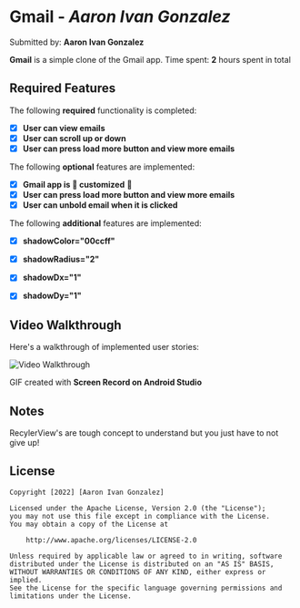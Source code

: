 # Gmail - *Aaron Ivan Gonzalez*

Submitted by: **Aaron Ivan Gonzalez**

**Gmail** is a simple clone of the Gmail app.
Time spent: **2** hours spent in total

## Required Features

The following **required** functionality is completed:

- [x] **User can view emails**
- [x] **User can scroll up or down**
- [x] **User can press load more button and view more emails**

The following **optional** features are implemented:

- [x] **Gmail app is 🎨 customized** 🎨
- [x] **User can press load more button and view more emails**
- [x] **User can unbold email when it is clicked**

The following **additional** features are implemented:

* [x] **shadowColor="00ccff"**
* [x] **shadowRadius="2"**
* [x] **shadowDx="1"**
* [x] **shadowDy="1"**


## Video Walkthrough

Here's a walkthrough of implemented user stories:

<img src='walkthrough.gif' title='Video Walkthrough' width='' alt='Video Walkthrough' />

<!-- Replace this with whatever GIF tool you used! -->
GIF created with **Screen Record on Android Studio**  
<!-- Recommended tools:
[Kap](https://getkap.co/) for macOS
[ScreenToGif](https://www.screentogif.com/) for Windows
[peek](https://github.com/phw/peek) for Linux. -->

## Notes

RecylerView's are tough concept to understand but you just have to not give up!

## License

    Copyright [2022] [Aaron Ivan Gonzalez]

    Licensed under the Apache License, Version 2.0 (the "License");
    you may not use this file except in compliance with the License.
    You may obtain a copy of the License at

        http://www.apache.org/licenses/LICENSE-2.0

    Unless required by applicable law or agreed to in writing, software
    distributed under the License is distributed on an "AS IS" BASIS,
    WITHOUT WARRANTIES OR CONDITIONS OF ANY KIND, either express or implied.
    See the License for the specific language governing permissions and
    limitations under the License.
